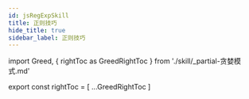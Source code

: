 ```yaml
---
id: jsRegExpSkill
title: 正则技巧
hide_title: true
sidebar_label: 正则技巧
---
```


import Greed, { rightToc as GreedRightToc } from './skill/\_partial-贪婪模式.md'

<Greed />

export const rightToc = [
...GreedRightToc
]
